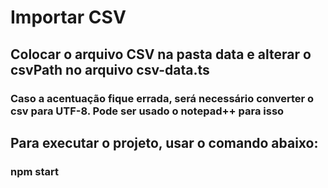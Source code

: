 # Importar CSV

## Colocar o arquivo CSV na pasta data e alterar o csvPath no arquivo csv-data.ts

### Caso a acentuação fique errada, será necessário converter o csv para UTF-8. Pode ser usado o notepad++ para isso

## Para executar o projeto, usar o comando abaixo:
### npm start